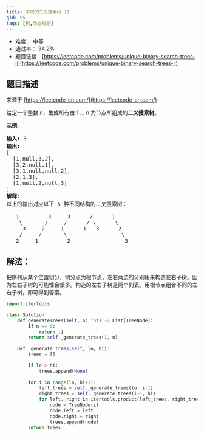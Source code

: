```yaml
---
title: 不同的二叉搜索树 II
qid: 95
tags: [树,动态规划]
---
```



- 难度： 中等
- 通过率： 34.2%
- 题目链接：[https://leetcode.com/problems/unique-binary-search-trees-ii](https://leetcode.com/problems/unique-binary-search-trees-ii)


## 题目描述

来源于 [https://leetcode-cn.com/](https://leetcode-cn.com/)

<p>给定一个整数 <em>n</em>，生成所有由 1 ...&nbsp;<em>n</em> 为节点所组成的<strong>二叉搜索树</strong>。</p>

<p><strong>示例:</strong></p>

<pre><strong>输入:</strong> 3
<strong>输出:</strong>
[
&nbsp; [1,null,3,2],
&nbsp; [3,2,null,1],
&nbsp; [3,1,null,null,2],
&nbsp; [2,1,3],
&nbsp; [1,null,2,null,3]
]
<strong>解释:</strong>
以上的输出对应以下 5 种不同结构的二叉搜索树：

   1         3     3      2      1
    \       /     /      / \      \
     3     2     1      1   3      2
    /     /       \                 \
   2     1         2                 3
</pre>


## 解法：

把序列从某个位置切分，切分点为根节点，左右两边的分别用来构造左右子树。因为左右子树的可能性会很多。构造的左右子树是两个列表。用根节点组合不同的左右子树，即可得到答案。

```python
import itertools

class Solution:
    def generateTrees(self, n: int) -> List[TreeNode]:
        if n == 0:
            return []
        return self._generate_trees(1, n)
    
    def _generate_trees(self, lo, hi):
        trees = []

        if lo > hi:
            trees.append(None)
        
        for i in range(lo, hi+1):
            left_trees = self._generate_trees(lo, i-1)
            right_trees = self._generate_trees(i+1, hi)
            for left, right in itertools.product(left_trees, right_trees):
                node = TreeNode(i)
                node.left = left
                node.right = right
                trees.append(node)
        return trees
```
